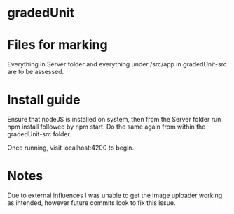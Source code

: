 # gradedUnit

# Files for marking
Everything in Server folder and everything under /src/app in gradedUnit-src are to be assessed.

# Install guide
Ensure that nodeJS is installed on system, then from the Server folder run npm install followed by npm start.
Do the same again from within the gradedUnit-src folder.

Once running, visit localhost:4200 to begin.

# Notes
Due to external influences I was unable to get the image uploader working as intended, however future commits look to fix this issue.
